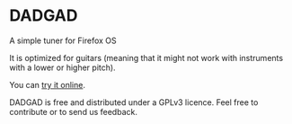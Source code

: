 DADGAD
======

A simple tuner for Firefox OS

It is optimized for guitars (meaning that it might not work with instruments with a lower or higher pitch).

You can [try it online](http://djibux.github.io/dadgad/).

DADGAD is free and distributed under a GPLv3 licence.  Feel free to contribute or to send us feedback.
